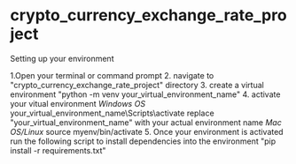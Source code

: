 # crypto_currency_exchange_rate_project

Setting up your environment

1.Open your terminal or command prompt
2.  navigate to "crypto_currency_exchange_rate_project" directory
3. create a virtual environment "python -m venv your_virtual_environment_name"
4. activate your vitual environment 
*Windows OS*
your_virtual_environment_name\Scripts\activate        replace "your_virtual_environment_name" with your actual environment name
*Mac OS/Linux*
source myenv/bin/activate
5. Once your environment is activated run the following script to install dependencies into the environment "pip install -r requirements.txt"



